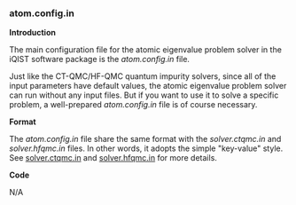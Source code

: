 ### atom.config.in

**Introduction**

The main configuration file for the atomic eigenvalue problem solver in the iQIST software package is the *atom.config.in* file. 

Just like the CT-QMC/HF-QMC quantum impurity solvers, since all of the input parameters have default values, the atomic eigenvalue problem solver can run without any input files. But if you want to use it to solve a specific problem, a well-prepared *atom.config.in* file is of course necessary.

**Format**

The *atom.config.in* file share the same format with the *solver.ctqmc.in* and *solver.hfqmc.in* files. In other words, it adopts the simple "key-value" style. See [solver.ctqmc.in](../ch04/in_ctqmc.md) and [solver.hfqmc.in](../ch04/in_hfqmc.md) for more details.

**Code**

N/A